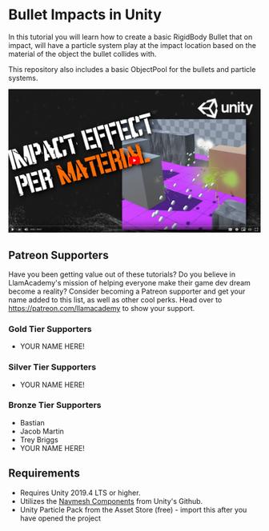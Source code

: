 # Bullet Impacts in Unity
In this tutorial you will learn how to create a basic RigidBody Bullet that on impact, will have a particle system play at the impact location based on the material of the object the bullet collides with.

This repository also includes a basic ObjectPool for the bullets and particle systems.

[![Youtube Tutorial](./Video%20Screenshot.png)](https://youtube.com/watch?v=2bPd_dmqGuM)

## Patreon Supporters
Have you been getting value out of these tutorials? Do you believe in LlamAcademy's mission of helping everyone make their game dev dream become a reality? Consider becoming a Patreon supporter and get your name added to this list, as well as other cool perks.
Head over to https://patreon.com/llamacademy to show your support.

### Gold Tier Supporters
* YOUR NAME HERE!

### Silver Tier Supporters
* YOUR NAME HERE!

### Bronze Tier Supporters
* Bastian
* Jacob Martin
* Trey Briggs
* YOUR NAME HERE!

## Requirements
* Requires Unity 2019.4 LTS or higher. 
* Utilizes the [Navmesh Components](https://github.com/Unity-Technologies/NavMeshComponents) from Unity's Github.
* Unity Particle Pack from the Asset Store (free) - import this after you have opened the project
